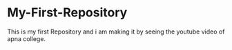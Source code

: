 # My-First-Repository
This is my first Repository and i am making it by seeing the youtube video of apna college.
